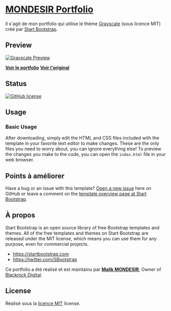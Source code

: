 # [MONDESIR Portfolio](https://mondesirm.github.io/portfolio)

Il s'agit de mon portfolio qui utilise le thème [Grayscale](https://startbootstrap.com/template-overviews/grayscale/) (sous licence MIT) créé par [Start Bootstrap](http://startbootstrap.com/).

## Preview

[![Grayscale Preview](https://mondesirm.github.io/grayscale/img/mockuper.png)](https://mondesirm.github.io/portfolio)

**[Voir le portfolio](https://mondesirm.github.io/portfolio)**
**[Voir l'original](https://blackrockdigital.github.io/startbootstrap-grayscale/)**

## Status

[![GitHub license](https://img.shields.io/badge/license-MIT-blue.svg)](https://raw.githubusercontent.com/BlackrockDigital/startbootstrap-grayscale/master/LICENSE)

## Usage

### Basic Usage

After downloading, simply edit the HTML and CSS files included with the template in your favorite text editor to make changes. These are the only files you need to worry about, you can ignore everything else! To preview the changes you make to the code, you can open the `index.html` file in your web browser.

## Points à améliorer

Have a bug or an issue with this template? [Open a new issue](https://github.com/BlackrockDigital/startbootstrap-grayscale/issues) here on GitHub or leave a comment on the [template overview page at Start Bootstrap](http://startbootstrap.com/template-overviews/grayscale/).

## À propos

Start Bootstrap is an open source library of free Bootstrap templates and themes. All of the free templates and themes on Start Bootstrap are released under the MIT license, which means you can use them for any purpose, even for commercial projects.

* https://startbootstrap.com
* https://twitter.com/SBootstrap

Ce portfolio a été réalisé et est maintainu par **[Malik MONDESIR](http://davidmiller.io/)**, Owner of [Blackrock Digital](http://blackrockdigital.io/).

## License

Réalisé sous la [licence MIT](https://github.com/BlackrockDigital/startbootstrap-grayscale/blob/gh-pages/LICENSE) license.
